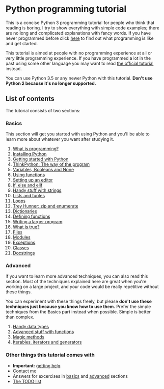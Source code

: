 # Python programming tutorial

This is a concise Python 3 programming tutorial for people who think
that reading is boring. I try to show everything with simple code
examples; there are no long and complicated explanations with fancy
words. If you have never programmed before click
[here](basics/what-is-programming.md) to find out what programming is
like and get started.

This tutorial is aimed at people with no programming experience at all
or very little programming experience. If you have programmed a lot in
the past using some other language you may want to read [the official
tutorial](https://docs.python.org/3/tutorial/) instead.

You can use Python 3.5 or any newer Python with this tutorial. **Don't
use Python 2 because it's no longer supported.**

## List of contents

The tutorial consists of two sections:

### Basics

This section will get you started with using Python and you'll be able
to learn more about whatever you want after studying it.

1. [What is programming?](https://github.com/Ashleshk/Python-Program-Codes/blob/master/Basics/what-is-programming.md)
2. [Installing Python](https://github.com/Ashleshk/Python-Program-Codes/blob/master/Basics/installing-python.md)
3. [Getting started with Python](https://github.com/Ashleshk/Python-Program-Codes/blob/master/Basics/getting-started.md)
4. [ThinkPython: The way of the program](https://github.com/Ashleshk/Python-Program-Codes/blob/master/Basics/the-way-of-the-program.md)
5. [Variables, Booleans and None](https://github.com/Ashleshk/Python-Program-Codes/blob/master/Basics/variables.md)
6. [Using functions](https://github.com/Ashleshk/Python-Program-Codes/blob/master/Basics/using-functions.md)
7. [Setting up an editor](https://github.com/Ashleshk/Python-Program-Codes/blob/master/Basics/editor-setup.md)
8. [If, else and elif](https://github.com/Ashleshk/Python-Program-Codes/blob/master/Basics/if.md)
9. [Handy stuff with strings](https://github.com/Ashleshk/Python-Program-Codes/blob/master/Basics/handy-stuff-strings.md)
10. [Lists and tuples](https://github.com/Ashleshk/Python-Program-Codes/blob/master/Basics/lists-and-tuples.mdd)
11. [Loops](https://github.com/Ashleshk/Python-Program-Codes/blob/master/Basics/loops.md)
12. [Trey Hunner: zip and enumerate](https://github.com/Ashleshk/Python-Program-Codes/blob/master/Basics/trey-hunner-zip-and-enumerate.md)
13. [Dictionaries](https://github.com/Ashleshk/Python-Program-Codes/blob/master/Basics/dicts.md)
14. [Defining functions](https://github.com/Ashleshk/Python-Program-Codes/blob/master/Basics/defining-functions.md)
15. [Writing a larger program](https://github.com/Ashleshk/Python-Program-Codes/blob/master/Basics/larger-program.md)
16. [What is true?](https://github.com/Ashleshk/Python-Program-Codes/blob/master/Basics/what-is-true.md)
17. [Files](https://github.com/Ashleshk/Python-Program-Codes/blob/master/Basics/files.md)
18. [Modules](https://github.com/Ashleshk/Python-Program-Codes/blob/master/Basics/modules.md)
19. [Exceptions](https://github.com/Ashleshk/Python-Program-Codes/blob/master/Basics/exceptions.md)
20. [Classes](https://github.com/Ashleshk/Python-Program-Codes/blob/master/Basics/classes.md)
21. [Docstrings](https://github.com/Ashleshk/Python-Program-Codes/blob/master/Basics/docstrings.md)


### Advanced

If you want to learn more advanced techniques, you can also read this
section. Most of the techniques explained here are great when you're
working on a large project, and your code would be really repetitive
without these things.

You can experiment with these things freely, but please **don't use these
techniques just because you know how to use them.** Prefer the simple
techniques from the Basics part instead when possible. Simple is better
than complex.

1. [Handy data types](https://github.com/Ashleshk/Python-Program-Codes/blob/master/advanced/datatypes.md)
2. [Advanced stuff with functions](https://github.com/Ashleshk/Python-Program-Codes/blob/master/advanced/functions.md)
3. [Magic methods](https://github.com/Ashleshk/Python-Program-Codes/blob/master/advanced/magicmethods.md)
4. [Iterables, iterators and generators](https://github.com/Ashleshk/Python-Program-Codes/blob/master/advanced/iters.md)

### Other things this tutorial comes with

- **Important:** [getting help](https://github.com/Ashleshk/Python-Program-Codes/blob/master/getting-help.md)
- [Contact me](https://github.com/Ashleshk/Python-Program-Codes/blob/master/contact-me.md)
- Answers for excercises in [basics](https://github.com/Ashleshk/Python-Program-Codes/tree/master/Basics) and
    [advanced](https://github.com/Ashleshk/Python-Program-Codes/tree/master/advanced) sections
- [The TODO list](https://github.com/Ashleshk/Python-Program-Codes/blob/master/TODO.md)